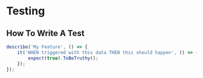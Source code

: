 
# Testing

## How To Write A Test

```javascript
describe('My Feature', () => {
    it('WHEN triggered with this data THEN this should happen', () => {
        expect(true).ToBeTruthy();
    });
});
```